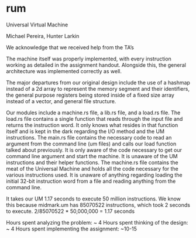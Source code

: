# rum
Universal Virtual Machine
 
Michael Pereira, Hunter Larkin

We acknowledge that we received help from the TA’s

The machine itself was properly implemented, with every instruction working as detailed in the assignment handout. Alongside this, the general architecture was implemented correctly as well.

The major departures from our original design include the use of a hashmap instead of a 2d array to represent the memory segment and their identifiers, the general purpose registers being stored inside of a fixed size array instead of a vector, and general file structure.

Our modules include a machine.rs file, a lib.rs file, and a load.rs file. The load.rs file contains a single function that reads through the input file and returns the instruction word. It only knows what resides in that function itself and is kept in the dark regarding the I/O method and the UM instructions. The main.rs file contains the necessary code to read an argument from the command line (um files) and calls our load function talked about previously. It is only aware of the code necessary to get our command line argument and start the machine. It is unaware of the UM instructions and their helper functions. The machine.rs file contains the meat of the Universal Machine and holds all the code necessary for the various instructions used. It is unaware of anything regarding loading the initial 32-bit instruction word from a file and reading anything from the command line. 

It takes our UM 1.17 seconds to execute 50 million instructions. We know this because midmark.um has 85070522 instructions, which took 2 seconds to execute.
2/85070522 * 50,000,000 = 1.17 seconds

Hours spent analyzing the problem: ~ 4
Hours spent thinking of the design: ~ 4
Hours spent implementing the assignment: ~10-15